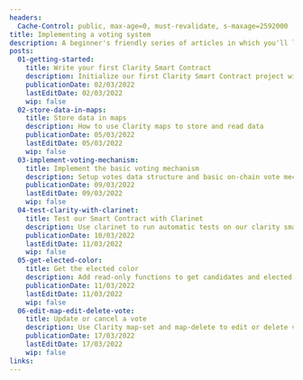 ```yaml
---
headers:
  Cache-Control: public, max-age=0, must-revalidate, s-maxage=2592000
title: Implementing a voting system
description: A beginner's friendly series of articles in which you'll learn to code a Clarity Smart Contract. The goal is to develop an *on-chain* voting system.
posts:
  01-getting-started:
    title: Write your first Clarity Smart Contract
    description: Initialize our first Clarity Smart Contract project with simple data and public functions
    publicationDate: 02/03/2022
    lastEditDate: 02/03/2022
    wip: false
  02-store-data-in-maps:
    title: Store data in maps
    description: How to use Clarity maps to store and read data
    publicationDate: 05/03/2022
    lastEditDate: 05/03/2022
    wip: false
  03-implement-voting-mechanism:
    title: Implement the basic voting mechanism
    description: Setup votes data structure and basic on-chain vote mechanism
    publicationDate: 09/03/2022
    lastEditDate: 09/03/2022
    wip: false
  04-test-clarity-with-clarinet:
    title: Test our Smart Contract with Clarinet
    description: Use clarinet to run automatic tests on our clarity smart contract
    publicationDate: 10/03/2022
    lastEditDate: 11/03/2022
    wip: false
  05-get-elected-color:
    title: Get the elected color
    description: Add read-only functions to get candidates and elected with map and fold
    publicationDate: 11/03/2022
    lastEditDate: 11/03/2022
    wip: false
  06-edit-map-edit-delete-vote:
    title: Update or cancel a vote
    description: Use Clarity map-set and map-delete to edit or delete vote. Optimize costs with clarinet
    publicationDate: 17/03/2022
    lastEditDate: 17/03/2022
    wip: false
links:
---
```

